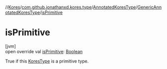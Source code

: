 //[Kores](../../../../index.md)/[com.github.jonathanxd.kores.type](../../index.md)/[AnnotatedKoresType](../index.md)/[GenericAnnotatedKoresType](index.md)/[isPrimitive](is-primitive.md)

# isPrimitive

[jvm]\
open override val [isPrimitive](is-primitive.md): [Boolean](https://kotlinlang.org/api/latest/jvm/stdlib/kotlin/-boolean/index.html)

True if this [KoresType](../../-kores-type/index.md) is a primitive type.
